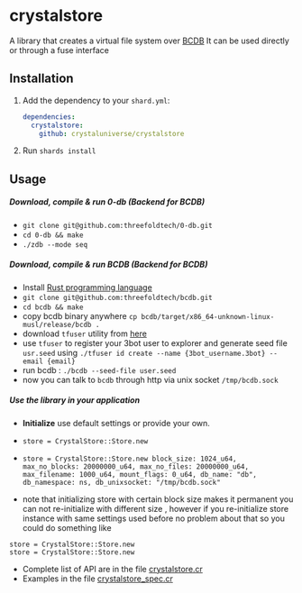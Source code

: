 # crystalstore

A library that creates a virtual file system over [BCDB](https://github.com/threefoldtech/bcdb)
It can be used directly or through a fuse interface

## Installation

1. Add the dependency to your `shard.yml`:

   ```yaml
   dependencies:
     crystalstore:
       github: crystaluniverse/crystalstore
   ```

2. Run `shards install`

## Usage

##### Download, compile & run 0-db (Backend for BCDB)
- `git clone git@github.com:threefoldtech/0-db.git`
- `cd 0-db && make`
- `./zdb --mode seq`

##### Download, compile & run BCDB (Backend for BCDB)
- Install [Rust programming language](https://www.rust-lang.org/tools/install)
- `git clone git@github.com:threefoldtech/bcdb.git`
- `cd bcdb && make`
- copy bcdb binary anywhere `cp bcdb/target/x86_64-unknown-linux-musl/release/bcdb .`
- download `tfuser` utility from [here](https://github.com/crystaluniverse/bcdb-client/releases/download/v0.1/tfuser)
- use `tfuser` to register your 3bot user to explorer and generate seed file `usr.seed` using `./tfuser id create --name {3bot_username.3bot} --email {email}`
- run bcdb : `./bcdb --seed-file user.seed `
- now you can talk to `bcdb` through http via unix socket `/tmp/bcdb.sock`

##### Use the library in your application

- **Initialize** use default settings or provide your own.

 - `store = CrystalStore::Store.new`
 - `store = CrystalStore::Store.new block_size: 1024_u64, max_no_blocks: 20000000_u64, max_no_files: 20000000_u64, max_filename: 1000_u64, mount_flags: 0_u64, db_name: "db", db_namespace: ns, db_unixsocket: "/tmp/bcdb.sock"`
 - note that initializing store with certain block size makes it permanent you can not re-initialize with different size , however if you re-initialize store instance with same settings used before no problem about that so you could do something like 
 ```
 store = CrystalStore::Store.new
 store = CrystalStore::Store.new
 ```

 - Complete list of API are in the file [crystalstore.cr](./src/crystalstore.cr)
 - Examples in the file [crystalstore_spec.cr](./spec/crystalstore_spec.cr)
